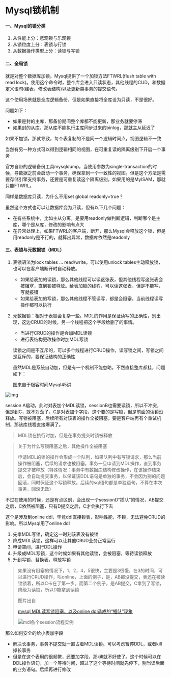 # Mysql锁机制

#### 一、Mysql的锁分类

1. 从性能上分：悲观锁与乐观锁
2. 从锁粒度上分：表锁与行锁
3. 从数据操作类型上分：读锁与写锁

#### 二、全局锁

就是对整个数据库加锁。Mysql提供了一个加锁方法FTWRL(flush table with read lock)。使用这个命令时，整个库会进入只读状态，其他线程的CUD，和数据定义语句(建表，修改表结构)以及更新类事务的提交语句。

这个使用场景就是全库逻辑备份，但是如果直接将全库设为只读，不是很好。

问题如下：

- 如果是封的主库，那备份期间整个库都不能更新，那业务就要停滞
- 如果封的从库，那从库不能执行主库同步过来的binlog，那就主从延迟了

如果不加锁，那就导致，每个表复制的不是同一个逻辑时间点，视图逻辑不一致

当然有另一种方式可以得到逻辑相同的视图，在可重复读的隔离级别下开启一个事务

官方自带的逻辑备份工具mysqldump，当使用参数为single-transaction的时候，导数据之前会启动一个事务，确保拿到一个一致性的视图。但是这个方法是需要存储引擎支持事务，还要是可重复读这个隔离级别。如果用的是MyISAM，那就只能FTWRL。

同样是数据库只读，为什么不用set global readonly=true？

虽然这个方式也可以让数据库变为只读，但有以下几个问题：

- 在有些系统中，比如主从分离，是要用readonly做判断逻辑，判断哪个是主库，哪个是从库，修改的影响有点大
- 在异常处理上，如果FTWRL的客户端，断开，那么Mysql会释放这个锁，但是用readonly是不行的，就算出异常，数据库依然是readonly

#### 三、表锁与元数据锁（MDL）

1. 表锁语法为lock tables ... read/write。可以使用unlock tables主动释放锁，也可以在客户端断开时自动释放。

   - 如果给表加的读锁，那么其他线程可以读这张表，但其他线程写这张表会被阻塞，直到锁被释放。给表加锁的线程，可以读这张表，但是不能写，写就报错
   - 如果给表加的写锁，那么其他线程不管读写，都是会阻塞。当前线程读写操作都可以执行

2. 元数据锁：相对于表锁会复杂一些。MDL的作用是保证读写的正确性，别出现，这边CRUD的时候，另一个线程把这个字段给删了的事情。

   - 当进行CRUD的操作是会加MDL读锁
   - 进行表结构更改操作时加MDL写锁

   读锁之间是不互斥的，可以多个线程进行CRUD操作，读写锁之间，写锁之间是互斥的，要保证结构的正确性

   虽然MDL是系统自动加，但是有一个机制不能忽略，不然直接整库都挂，问题如下：

   图来自于极客时间Mysql45讲

![img](https://static001.geekbang.org/resource/image/7c/ce/7cf6a3bf90d72d1f0fc156ececdfb0ce.jpg)

session A启动，此时对表加个MDL读锁，sessionB也需要读锁，所以不冲突，但是到C，就不对劲了，C是对表加个字段，这个要的是写锁，但是前面的读锁没释放。写锁被阻塞，后续所有对该表的操作全被阻塞，要是客户端再有个重试机制，那该库线程直接爆满了。

> MDL锁在执行时加，但是在事务提交时锁被释放

>关于为什么写锁阻塞之后，其他操作全被阻塞
>
>申请MDL的锁的操作会形成一个队列，如果队列中有写锁请求，那么当前操作被阻塞，后续的请求也被阻塞。事务一旦申请到MDL操作，直到事务提交才被释放（特殊情况：事务中有数据库结构修改操作，在该操作结束后，会自动提交事务，以保证该DDL语句是单独的事务，不会因为别的问题回滚，同时保证这个写锁释放。后续的sql语句都是单独语句，不算在本次事务，回滚无效）

不过在使用的时候，还是有点区别，会出现一个sessionD“插队”的情况，AB提交之后，C依然被阻塞，只有D提交之后，C才会执行下去

这个是涉及到online ddl，毕竟ddl直接锁表，影响性能，不锁，无法避免CRUD的影响。所以Mysql用了online ddl

1. 先拿MDL写锁，确定这一时刻该表没有被锁
2. 降成MDL读锁，这样可以让其他CRUD业务正常运行
3. 申请空间，进行DDL操作
4. 升级成MDL写锁，这个时候如果有其他读锁，会被阻塞，等待读锁释放
5. 升到写锁，替换表，释放写锁

>如果没有阻塞的情况下，1，2，4，5很快，主要是3很慢，在3的时间，可以进行CRUD操作，叫online，上面的例子，是，AB都没提交，表还在被读锁锁着，所以C卡在了第一步。而第二个例子，是AB提交，C拿到了写锁，降级为读锁，所以D能拿到读锁
>
>图片出自
>
>[mysql MDL读写锁阻塞，以及online ddl造成的“插队”现象](https://blog.csdn.net/q2878948/article/details/96430129)
>
>![mdl各个session流程实例](https://img-blog.csdnimg.cn/2019071820433258.jpg?x-oss-process=image/watermark,type_ZmFuZ3poZW5naGVpdGk,shadow_10,text_aHR0cHM6Ly9ibG9nLmNzZG4ubmV0L3EyODc4OTQ4,size_16,color_FFFFFF,t_70)

那么如何安全的给小表加字段

- 解决长事务，事务不提交就一直占着MDL读锁。可以考虑暂停DDL，或者kill掉长事务
- 但是在这个表用的很频繁，还要加字段，那kill就不好使了。这个时候可以在DDL操作语句，加一个等待时间，超过了这个等待时间就先停下，别当误后面的业务语句。后续再进行修改
